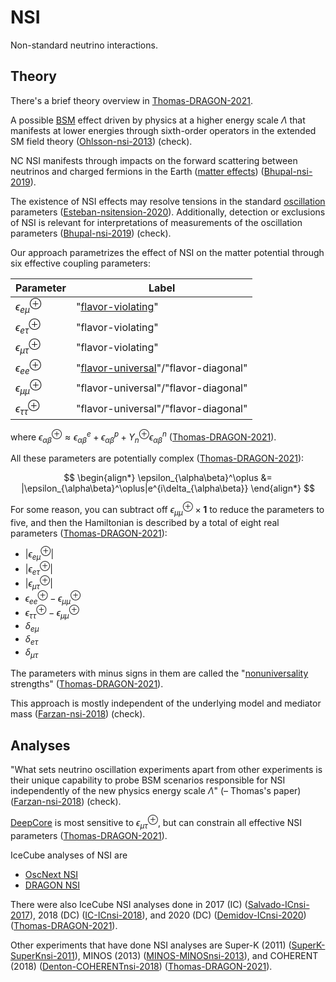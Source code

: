 # NSI

Non-standard neutrino interactions.

## Theory

There's a brief theory overview in [Thomas-DRAGON-2021](https://journals.aps.org/prd/pdf/10.1103/PhysRevD.104.072006).

A possible [BSM](bsm.md) effect driven by physics at a higher energy scale $\Lambda$ that manifests at lower energies through sixth-order operators in the extended SM field theory ([Ohlsson-nsi-2013](https://iopscience.iop.org/article/10.1088/0034-4885/76/4/044201)) (check).

NC NSI manifests through impacts on the forward scattering between neutrinos and charged fermions in the Earth ([matter effects](matter-effects.md)) ([Bhupal-nsi-2019](https://scipost.org/SciPostPhysProc.2.001/pdf)).

The existence of NSI effects may resolve tensions in the standard [oscillation](oscillation.md) parameters ([Esteban-nsitension-2020](https://arxiv.org/pdf/2004.04745.pdf)). Additionally, detection or exclusions of NSI is relevant for interpretations of measurements of the oscillation parameters ([Bhupal-nsi-2019](https://scipost.org/SciPostPhysProc.2.001/pdf)) (check).

Our approach parametrizes the effect of NSI on the matter potential through six effective coupling parameters:

| Parameter                    | Label                                |
| ---------------------------- | ------------------------------------ |
| $\epsilon_{e\mu}^\oplus$     | "[flavor-violating](flavor-changing-neutral-current.md)"                   |
| $\epsilon_{e\tau}^\oplus$    | "flavor-violating"                   |
| $\epsilon_{\mu\tau}^\oplus$  | "flavor-violating"                   |
| $\epsilon_{ee}^\oplus$       | "[flavor-universal](flavor-universality.md)"/"flavor-diagonal" |
| $\epsilon_{\mu\mu}^\oplus$   | "flavor-universal"/"flavor-diagonal" |
| $\epsilon_{\tau\tau}^\oplus$ | "flavor-universal"/"flavor-diagonal" |

where $\epsilon_{\alpha\beta}^\oplus \approx \epsilon_{\alpha\beta}^e + \epsilon_{\alpha\beta}^p + Y_n^\oplus\epsilon_{\alpha\beta}^n$ ([Thomas-DRAGON-2021](https://journals.aps.org/prd/pdf/10.1103/PhysRevD.104.072006)).

All these parameters are potentially complex ([Thomas-DRAGON-2021](https://journals.aps.org/prd/pdf/10.1103/PhysRevD.104.072006)):

$$
\begin{align*}
    \epsilon_{\alpha\beta}^\oplus &= |\epsilon_{\alpha\beta}^\oplus|e^{i\delta_{\alpha\beta}}
\end{align*}
$$

For some reason, you can subtract off $\epsilon_{\mu\mu}^\oplus \times \mathbf{1}$ to reduce the parameters to five, and then the Hamiltonian is described by a total of eight real parameters ([Thomas-DRAGON-2021](https://journals.aps.org/prd/pdf/10.1103/PhysRevD.104.072006)):

- $\vert\epsilon_{e\mu}^\oplus\vert$
- $\vert\epsilon_{e\tau}^\oplus\vert$
- $\vert\epsilon_{\mu\tau}^\oplus\vert$
- $\epsilon_{ee}^\oplus - \epsilon_{\mu\mu}^\oplus$
- $\epsilon_{\tau\tau}^\oplus - \epsilon_{\mu\mu}^\oplus$
- $\delta_{e\mu}$
- $\delta_{e\tau}$
- $\delta_{\mu\tau}$

The parameters with minus signs in them are called the "[nonuniversality](flavor-universality.md) strengths" ([Thomas-DRAGON-2021](https://journals.aps.org/prd/pdf/10.1103/PhysRevD.104.072006)).

This approach is mostly independent of the underlying model and mediator mass ([Farzan-nsi-2018](https://journals.aps.org/prd/pdf/10.1103/PhysRevD.104.072006)) (check).

## Analyses

"What sets neutrino oscillation experiments apart from other experiments is their unique capability to probe BSM scenarios responsible for NSI independently of the new physics energy scale $\Lambda$" (– Thomas's paper) ([Farzan-nsi-2018](https://journals.aps.org/prd/pdf/10.1103/PhysRevD.104.072006)) (check).

[DeepCore](deepcore.md) is most sensitive to $\epsilon_{\mu\tau}^\oplus$, but can constrain all effective NSI parameters ([Thomas-DRAGON-2021](https://journals.aps.org/prd/pdf/10.1103/PhysRevD.104.072006)).

IceCube analyses of NSI are

- [OscNext NSI](oscnext-nsi.md)
- [DRAGON NSI](dragon-nsi.md)

There were also IceCube NSI analyses done in 2017 (IC) ([Salvado-ICnsi-2017](https://link.springer.com/article/10.1007/JHEP01(2017)141)), 2018 (DC) ([IC-ICnsi-2018](https://journals.aps.org/prd/pdf/10.1103/PhysRevD.97.072009)), and 2020 (DC) ([Demidov-ICnsi-2020](https://link.springer.com/article/10.1007/JHEP03(2020)105)) ([Thomas-DRAGON-2021](https://journals.aps.org/prd/pdf/10.1103/PhysRevD.104.072006)).

Other experiments that have done NSI analyses are Super-K (2011) ([SuperK-SuperKnsi-2011](https://journals.aps.org/prd/abstract/10.1103/PhysRevD.84.113008)), MINOS (2013) ([MINOS-MINOSnsi-2013](https://journals.aps.org/prd/abstract/10.1103/PhysRevD.88.072011)), and COHERENT (2018) ([Denton-COHERENTnsi-2018](https://link.springer.com/article/10.1007/JHEP07(2018)037)) ([Thomas-DRAGON-2021](https://journals.aps.org/prd/pdf/10.1103/PhysRevD.104.072006)).
